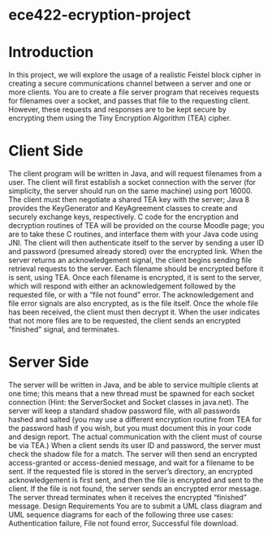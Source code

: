 # ece422-ecryption-project

# Introduction
  In this project, we will explore the usage of a realistic Feistel block cipher in creating a secure communications channel between a server and one or more clients. You are to create a file server program that receives requests for filenames over a socket, and passes that file to the requesting client. However, these requests and responses are to be kept secure by encrypting them using the Tiny Encryption Algorithm (TEA) cipher.

# Client Side
  The client program will be written in Java, and will request filenames from a user. The client will first establish a socket connection with the server (for simplicity, the server should run on the same machine) using port 16000. The client must then negotiate a shared TEA key with the server; Java 8 provides the KeyGenerator and KeyAgreement classes to create and securely exchange keys, respectively. C code for the encryption and decryption routines of TEA will be provided on the course Moodle page; you are to take these C routines, and interface them with your Java code using JNI. The client will then authenticate itself to the server by sending a user ID and password (presumed already stored) over the encrypted link. When the server returns an acknowledgement signal, the client begins sending file retrieval requests to the server. Each filename should be encrypted before it is sent, using TEA. Once each filename is encrypted, it is sent to the server, which will respond with either an acknowledgement followed by the requested file, or with a “file not found” error. The acknowledgement and file error signals are also encrypted, as is the file itself. Once the whole file has been received, the client must then decrypt it. When the user indicates that not more files are to be requested, the client sends an encrypted “finished” signal, and terminates.

# Server Side
  The server will be written in Java, and be able to service multiple clients at one time; this means that a new thread must be spawned for each socket connection (Hint: the ServerSocket and Socket classes in java.net). The server will keep a standard shadow password file, with all passwords hashed and salted (you may use a different encryption routine from TEA for the password hash if you wish, but you must document this in your code and design report. The actual communication with the client must of course be via TEA.) When a client sends its user ID and password, the server must check the shadow file for a match. The server will then send an encrypted access-granted or access-denied message, and wait for a filename to be sent. If the requested file is stored in the server’s directory, an encrypted acknowledgement is first sent, and then the file is encrypted and sent to the client. If the file is not found, the server sends an encrypted error message. The server thread terminates when it receives the encrypted “finished” message. Design Requirements You are to submit a UML class diagram and UML sequence diagrams for each of the following three use cases: Authentication failure, File not found error, Successful file download.
